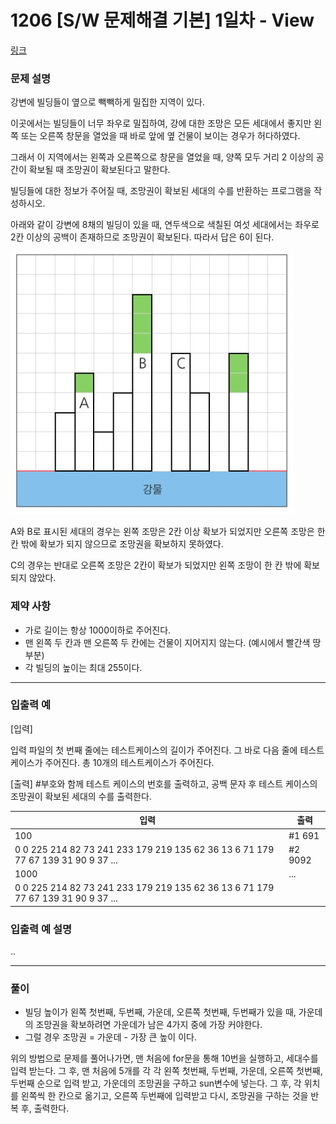 # 1206 [S/W 문제해결 기본] 1일차 - View



[링크](https://www.swexpertacademy.com/main/code/problem/problemDetail.do?contestProbId=AV134DPqAA8CFAYh&categoryId=AV134DPqAA8CFAYh&categoryType=CODE)

### 문제 설명

강변에 빌딩들이 옆으로 빽빽하게 밀집한 지역이 있다.

이곳에서는 빌딩들이 너무 좌우로 밀집하여, 강에 대한 조망은 모든 세대에서 좋지만 왼쪽 또는 오른쪽 창문을 열었을 때 바로 앞에 옆 건물이 보이는 경우가 허다하였다.

그래서 이 지역에서는 왼쪽과 오른쪽으로 창문을 열었을 때, 양쪽 모두 거리 2 이상의 공간이 확보될 때 조망권이 확보된다고 말한다.

빌딩들에 대한 정보가 주어질 때, 조망권이 확보된 세대의 수를 반환하는 프로그램을 작성하시오.
 
아래와 같이 강변에 8채의 빌딩이 있을 때, 연두색으로 색칠된 여섯 세대에서는 좌우로 2칸 이상의 공백이 존재하므로 조망권이 확보된다. 따라서 답은 6이 된다.

![ex_screenshot](./1.jpg)

A와 B로 표시된 세대의 경우는 왼쪽 조망은 2칸 이상 확보가 되었지만 오른쪽 조망은 한 칸 밖에 확보가 되지 않으므로 조망권을 확보하지 못하였다.

C의 경우는 반대로 오른쪽 조망은 2칸이 확보가 되었지만 왼쪽 조망이 한 칸 밖에 확보되지 않았다.


### 제약 사항

- 가로 길이는 항상 1000이하로 주어진다.
- 맨 왼쪽 두 칸과 맨 오른쪽 두 칸에는 건물이 지어지지 않는다. (예시에서 빨간색 땅 부분)
- 각 빌딩의 높이는 최대 255이다.



-------------------------------------------

### 입출력 예

[입력]

입력 파일의 첫 번째 줄에는 테스트케이스의 길이가 주어진다. 그 바로 다음 줄에 테스트 케이스가 주어진다.
총 10개의 테스트케이스가 주어진다.
 
[출력]
\#부호와 함께 테스트 케이스의 번호를 출력하고, 공백 문자 후 테스트 케이스의 조망권이 확보된 세대의 수를 출력한다. 



| 입력 | 출력 |
|--------|--------|
|100|#1 691|
|0 0 225 214 82 73 241 233 179 219 135 62 36 13 6 71 179 77 67 139 31 90 9 37 ...|#2 9092|
|1000|...|
|0 0 225 214 82 73 241 233 179 219 135 62 36 13 6 71 179 77 67 139 31 90 9 37 ...||





### 입출력 예 설명

..



-------------------------------------------

### 풀이

- 빌딩 높이가 왼쪽 첫번째, 두번째, 가운데, 오른쪽 첫번째, 두번째가 있을 때, 가운데의 조망권을 확보하려면 가운데가 남은 4가지 중에 가장 커야한다.
- 그럴 경우 조망권 =  가운데 - 가장 큰 높이 이다.

위의 방법으로 문제를 풀어나가면, 맨 처음에 for문을 통해 10번을 실행하고, 세대수를 입력 받는다. 그 후, 맨 처음에 5개를 각 각 왼쪽 첫번째, 두번째, 가운데, 오른쪽 첫번째, 두번째 순으로 입력 받고, 가운데의 조망권을 구하고 sun변수에 넣는다. 그 후, 각 위치를 왼쪽씩 한 칸으로 옮기고, 오른쪽 두번째에 입력받고 다시, 조망권을 구하는 것을 반복 후, 출력한다.




